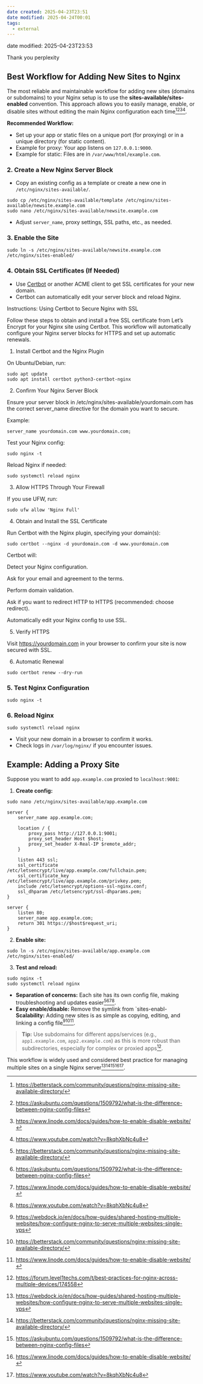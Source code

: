 ```yaml
---
date created: 2025-04-23T23:51
date modified: 2025-04-24T00:01
tags:
  - external
---
```


date modified: 2025-04-23T23:53

Thank you perplexity

## Best Workflow for Adding New Sites to Nginx

The most reliable and maintainable workflow for adding new sites (domains or subdomains) to your Nginx setup is to use the **sites-available/sites-enabled** convention. This approach allows you to easily manage, enable, or disable sites without editing the main Nginx configuration each time[^6][^7][^9][^10].

**Recommended Workflow:**

- Set up your app or static files on a unique port (for proxying) or in a unique directory (for static content).
- Example for proxy: Your app listens on `127.0.0.1:9000`.
- Example for static: Files are in `/var/www/html/example.com`.

### 2. Create a New Nginx Server Block

- Copy an existing config as a template or create a new one in `/etc/nginx/sites-available/`.

```
sudo cp /etc/nginx/sites-available/template /etc/nginx/sites-available/newsite.example.com
sudo nano /etc/nginx/sites-available/newsite.example.com
```

- Adjust `server_name`, proxy settings, SSL paths, etc., as needed.

### 3. Enable the Site

```
sudo ln -s /etc/nginx/sites-available/newsite.example.com /etc/nginx/sites-enabled/
```

### 4. Obtain SSL Certificates (If Needed)

- Use [Certbot](https://certbot.eff.org/) or another ACME client to get SSL certificates for your new domain.
- Certbot can automatically edit your server block and reload Nginx.

Instructions: Using Certbot to Secure Nginx with SSL

Follow these steps to obtain and install a free SSL certificate from Let’s Encrypt for your Nginx site using Certbot. This workflow will automatically configure your Nginx server blocks for HTTPS and set up automatic renewals.

1. Install Certbot and the Nginx Plugin

On Ubuntu/Debian, run:

```
sudo apt update
sudo apt install certbot python3-certbot-nginx
```

2. Confirm Your Nginx Server Block

Ensure your server block in /etc/nginx/sites-available/yourdomain.com has the correct server_name directive for the domain you want to secure.

Example:

```
server_name yourdomain.com www.yourdomain.com;
```

Test your Nginx config:

```
sudo nginx -t
```

Reload Nginx if needed:

```
sudo systemctl reload nginx
```

3. Allow HTTPS Through Your Firewall

If you use UFW, run:

```
sudo ufw allow 'Nginx Full'
```

4. Obtain and Install the SSL Certificate

Run Certbot with the Nginx plugin, specifying your domain(s):

```
sudo certbot --nginx -d yourdomain.com -d www.yourdomain.com
```

Certbot will:

Detect your Nginx configuration.

Ask for your email and agreement to the terms.

Perform domain validation.

Ask if you want to redirect HTTP to HTTPS (recommended: choose redirect).

Automatically edit your Nginx config to use SSL.

5. Verify HTTPS

Visit https://yourdomain.com in your browser to confirm your site is now secured with SSL.

6. Automatic Renewal

```
sudo certbot renew --dry-run
```

### 5. Test Nginx Configuration

```
sudo nginx -t
```

### 6. Reload Nginx

```
sudo systemctl reload nginx
```

- Visit your new domain in a browser to confirm it works.
- Check logs in `/var/log/nginx/` if you encounter issues.

## Example: Adding a Proxy Site

Suppose you want to add `app.example.com` proxied to `localhost:9001`:

1. **Create config:**

```
sudo nano /etc/nginx/sites-available/app.example.com
```

```nginx
server {
    server_name app.example.com;

    location / {
        proxy_pass http://127.0.0.1:9001;
        proxy_set_header Host $host;
        proxy_set_header X-Real-IP $remote_addr;
    }

    listen 443 ssl;
    ssl_certificate /etc/letsencrypt/live/app.example.com/fullchain.pem;
    ssl_certificate_key /etc/letsencrypt/live/app.example.com/privkey.pem;
    include /etc/letsencrypt/options-ssl-nginx.conf;
    ssl_dhparam /etc/letsencrypt/ssl-dhparams.pem;
}

server {
    listen 80;
    server_name app.example.com;
    return 301 https://$host$request_uri;
}
```

2. **Enable site:**

```
sudo ln -s /etc/nginx/sites-available/app.example.com /etc/nginx/sites-enabled/
```

3. **Test and reload:**

```
sudo nginx -t
sudo systemctl reload nginx
```

- **Separation of concerns:** Each site has its own config file, making troubleshooting and updates easier[^6][^7][^9][^10].
- **Easy enable/disable:** Remove the symlink from `sites-enabl- **Scalability:** Adding new sites is as simple as copying, editing, and linking a config file[^2][^6][^9].

> **Tip:** Use subdomains for different apps/services (e.g., `app1.example.com`, `app2.example.com`) as this is more robust than subdirectories, especially for complex or proxied apps[^3].

This workflow is widely used and considered best practice for managing multiple sites on a single Nginx server[^2][^6][^7][^9][^10].

[^1]: https://stackoverflow.com/questions/76652569/how-to-deploy-multiple-websites-in-a-single-nginx-server-virtual-host

[^2]: https://webdock.io/en/docs/how-guides/shared-hosting-multiple-websites/how-configure-nginx-to-serve-multiple-websites-single-vps

[^3]: https://forum.level1techs.com/t/best-practices-for-nginx-across-multiple-devices/174558

[^4]: https://askubuntu.com/questions/766352/multiple-websites-on-nginx-one-ip

[^5]: https://www.digitalocean.com/community/questions/setup-vps-with-nginx-and-add-multiple-website

[^6]: https://betterstack.com/community/questions/nginx-missing-site-available-directory/

[^7]: https://askubuntu.com/questions/1509792/what-is-the-difference-between-nginx-config-files

[^8]: https://serverfault.com/questions/845739/nginx-multiple-websites-on-one-server

[^9]: https://www.linode.com/docs/guides/how-to-enable-disable-website/

[^10]: https://www.youtube.com/watch?v=8kqhXbNc4u8

[^11]: https://www.reddit.com/r/nginx/comments/re8ksm/why_is_sitesenabled_and_sitesavailable_deprecated/

